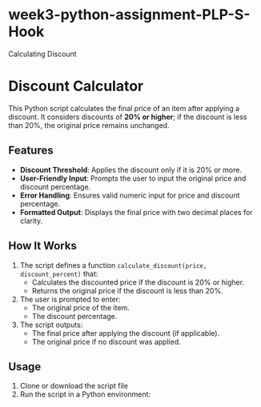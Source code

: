 # week3-python-assignment-PLP-S-Hook
Calculating Discount
# Discount Calculator

This Python script calculates the final price of an item after applying a discount. It considers discounts of **20% or higher**; if the discount is less than 20%, the original price remains unchanged.

## Features

- **Discount Threshold**: Applies the discount only if it is 20% or more.
- **User-Friendly Input**: Prompts the user to input the original price and discount percentage.
- **Error Handling**: Ensures valid numeric input for price and discount percentage.
- **Formatted Output**: Displays the final price with two decimal places for clarity.

## How It Works

1. The script defines a function `calculate_discount(price, discount_percent)` that:
   - Calculates the discounted price if the discount is 20% or higher.
   - Returns the original price if the discount is less than 20%.
2. The user is prompted to enter:
   - The original price of the item.
   - The discount percentage.
3. The script outputs:
   - The final price after applying the discount (if applicable).
   - The original price if no discount was applied.

## Usage

1. Clone or download the script file
2. Run the script in a Python environment:
   
